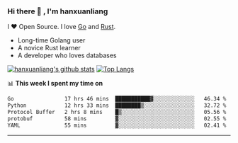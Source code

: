 ### Hi there 👋 , I'm hanxuanliang

<!--
**hanxuanliang/hanxuanliang** is a ✨ _special_ ✨ repository because its `README.md` (this file) appears on your GitHub profile.

Here are some ideas to get you started:

- 🔭 I’m currently working on ...
- 🌱 I’m currently learning ...
- 👯 I’m looking to collaborate on ...
- 🤔 I’m looking for help with ...
- 💬 Ask me about ...
- 📫 How to reach me: ...
- 😄 Pronouns: ...
- ⚡ Fun fact: ...
-->
I ❤ Open Source. I love [Go](https://golang.org) and [Rust](https://www.rust-lang.org/zh-CN/).

* Long-time Golang user
* A novice Rust learner
* A developer who loves databases

[![hanxuanliang's github stats](https://github-readme-stats.vercel.app/api/top-langs/?username=hanxuanliang&hide=html)](https://github.com/anuraghazra/github-readme-stats)
[![Top Langs](https://github-readme-stats.vercel.app/api?username=hanxuanliang&show_icons=true&count_private=true&line_height=40)](https://github.com/anuraghazra/github-readme-stats)

📊 **This week I spent my time on**
<!--START_SECTION:waka-->

```txt
Go                17 hrs 46 mins  ███████████▓░░░░░░░░░░░░░   46.34 %
Python            12 hrs 33 mins  ████████▒░░░░░░░░░░░░░░░░   32.72 %
Protocol Buffer   2 hrs 8 mins    █▒░░░░░░░░░░░░░░░░░░░░░░░   05.56 %
protobuf          58 mins         ▓░░░░░░░░░░░░░░░░░░░░░░░░   02.55 %
YAML              55 mins         ▓░░░░░░░░░░░░░░░░░░░░░░░░   02.41 %
```

<!--END_SECTION:waka-->

***

